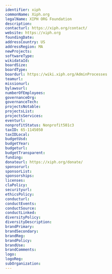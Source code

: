 ```yaml
---
identifier: xiph
commonName: Xiph.org
legalName: XIPH ORG Foundation
description:
contacturl: https://xiph.org/contact/
website: https://xiph.org
foundingDate:
addressCountry: US
addressRegion: MA
newProjects:
softwareType:
wikidataId:
boardSize:
boardType:
boardurl: https://wiki.xiph.org/AdminProcesses
teamurl:
missionurl:
bylawsurl:
numberOfEmployees:
governanceOrg:
governanceTech:
projectsNotable:
projectsList:
projectsServices:
eventurl:
nonprofitStatus: Nonprofit501c3
taxID: 65-1145050
taxIDLocal:
budgetUsd:
budgetYear:
budgeturl:
budgetTransparent:
funding:
donateurl: https://xiph.org/donate/
sponsorurl:
sponsorList:
sponsorships:
licenses:
claPolicy:
securityurl:
ethicsPolicy:
conducturl:
conductEvents:
conductSource:
conductLinked:
diversityPolicy:
diversityDescription:
brandPrimary:
brandSecondary:
brandReg:
brandPolicy:
brandUse:
brandComments:
logo:
logoReg:
subOrganization:
---
```


